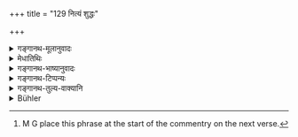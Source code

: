 +++
title = "129 नित्यं शुद्धः"

+++

<details><summary>गङ्गानथ-मूलानुवादः</summary>

The artisan’s hand is always pure; so also is merchandise spread out for sale; the food begged and held by the student is ever sacred; such is the established rule—(127).
</details>

<details><summary>मेधातिथिः</summary>

**कारवः** शिल्पिनः शूदरञ्जकतन्तुवायादयस् तेषां **हस्तो नित्यं शुद्धः** । अतश् च जननमरणाशौचयोस् तत्स्पृश्यतास्ति । न तु पुरीषादिलेपे दृश्यमाने शुद्धता विज्ञेया । यद् उक्तम् "सद्यः शौचाः प्रकीर्तिताः" इति तद् एवेदम् । अत्र चापौनरुक्त्यम्, मनुशास्त्रे ऽस्यानुपदेशात् । विषयान्तरम् अप्य् अस्ति । "अनाचान्तास् तन्तुवाया वयन्ति" तन्तूनां स्तम्भविश्लेषणार्थं यत् पिष्टमण्डादि दीयते, तद्भाजनं च यत्र तत्र भूमौ विधीयते, तावती याशुद्धिः सानेन निवर्त्यते । न तु स्वभावाशुचीनां स्पर्शस् तैस् तस्य शुद्धता विज्ञेया, न हि तेषां तत्कारुकर्मविहितम् । 

- एवं चैषैवोपपत्तिर् इति म्लेच्छसंसृष्टानाम् अपि नाशुचित्वम्, तत्र शङ्खवचनात् प्रोक्षणाभ्युक्षणे । तत्र हि पठितम् "कारुहस्तः शुचिस् तथाकरद्रव्याणि" इति । 

- **पण्यं** व्यवहाराय यद् द्रव्यं रूपकैर् विक्रीयते ऽन्येन वा द्रव्येण मीयते, तत् पण्यं तच् च **प्रसारितम्** आपणभूमौ शुचि । अनेकक्रेतृसंस्पर्शाद् भूमौ च लेपनादिरहितायां स्थापनाद्युपघातस् तेन नाशुचि पुनः पुनर् दृश्यमानोपघातम् । प्रसारितग्रहणाद् गृहावस्थितस्य बुद्धौ स्थिते ऽपि पण्ये न शुद्धिः । सिद्धान्नानां तु सक्त्वपूपादीनां सत्य् अपि शुचित्वे ऽभक्ष्यता शङ्खवचनाद् एव "आपणीयान्य् अभक्ष्याणि" इति । 

- **ब्रह्मचारिगतम्** अस्माद् एव साहचर्यात् पूर्वोक्ता शुद्धिर् ईदृश उपघाते विज्ञायते । भिक्षमाणस्य रथ्याक्रमणम् अशुचिदर्शनं क्षवथुनिष्ठीवनम् अनेकहस्तसंपातो भिक्षाया इत्याद्युपघातः संभाव्यते । मेध्यतयाशुचित्वम् आह[^२५८] ॥ ५.१२७ ॥


[^२५८]:
     M G place this phrase at the start of the commentry on the next verse.
</details>

<details><summary>गङ्गानथ-भाष्यानुवादः</summary>

‘*Kāru*’ is artisan; such as the cook; the dyer, the weaver and so forth the hand of these people is ‘*always* *pure*.’ It is for this reason that they are touchable even during periods of impurity caused by birth or death. But it does not mean that their hand is to be regarded as pure even when found to be actually bearing the stains of ordure or such unclean things.

What is stated here is on the same footing with what as been asserted before regarding certain people being ‘immediately purified.’ Nor is there any superfluous repetition; as no such purification has been declared anywhere else in the Institutes of Manu. Then the present text contemplates another case also, *e.g*. weavers, as a rule, weave cloth without bathing for separating the yarns from the pillars they make use of dough and gruel &c.—they place the vessels containing these things at random:—the ‘impurity’ involved in all this is what is negatived by the present text; and it is not meant that people who are impure by their very nature are to be regarded as ‘touchable’ by taking to the work of artisans; because such work has not been ordained for them.

This same reasoning holds good regarding the view that things touched by
*Mlecchas* are not impure. In connection with these, *sprinkling* and
*washing* have to be done, as laid down by Śaṅkha, who reads—‘The
artisan’s hand is pure, and so also are substances in a heap.’

‘*Merchandise*’;—the substance that is sold for money, or is exchanged for some other substance, is called ‘*merchandise*’; and when this is ‘*spread out*’ in the market-place, it is pure. That is, it does not become defiled by such contaminations as being handled by several purchasers, being spread out on unwashed ground and so forth, even though one may perceive such contaminations again and again. Since the text speaks of its being ‘*spread out*’, it follows that so long as the thing is stored within a room, it is not pure, even though it is ‘in the market-place’.—As regards cooked substances, such as fried flour, cakes and the like,—though these also are ‘pure’ (when spread out in the market-place), yet they are not fit for eating; as declared by Śaṅkha—‘things exposed in the marketplace are not fit for eating’.

‘*Held by the student*’.—By reason of the ‘purity’ being spoken of in this verse along with this term, it is to be regarded as pertaining to such contamination as the following—(*a*) treading along the public road in course of begging (*b*) the sight of unclean objects, (*c*) spitting and sneezing, (*d*) the dropping of one hand on the food obtained and so forth,—all which are probable.

‘*Sacred*’;—this is meant to imply *purity*—(127).
</details>

<details><summary>गङ्गानथ-टिप्पन्यः</summary>

(Verse 129 of others.)

This verse is quoted in *Madanapārijāta* (p. 468), which notes *that ‘brahmacārigatam bhaikṣyam*,’ stands

for all that is permitted by way of ‘alms’;—in *Hemādri* (Śrāddha, p. 838);—in *Śuddhikaumudī* (p. 355), which explains ‘*nityam śuddhaḥ*’ as ‘even without washing, an article made by an artisan may be used—‘*kāru*’ means ‘artisan’,—‘*paṇyam*’ is ‘merchandise’, ‘spread out’ at the place of sale;—among these, however, cooked food is an exception;—in *Nṛsiṃhaprasāda* (Śrāddha, p. 17a);—and in
*Smṛtisāroddhāra* (p. 250), which says that ‘*brahmacāri*’ stands for
‘*bhikṣu* in general.’
</details>

<details><summary>गङ्गानथ-तुल्य-वाक्यानि</summary>

*Baudhāyana* (1.9.1).—‘The Veda declares that the hand of the artisan is
always pure; so is vendible commodity exposed for sale and food obtained by begging which a student holds in his hand.’

*Viṣṇu* (23.48).—‘The hand of a cook or other artisan, things exposed
for sale in a shop, food given to a Brāhmaṇa, and all manufactories or mines are always pure.’

*Vaśiṣṭha* (3.46).—‘A vendible commodity tendered for sale, and what is
not dirtied by gnats and flies that have settled on it (is pure).’

*Yājñavalkya* (1.187).—‘The artisan’s hand is pure; so also commodity
exposed for sale, alms and woman’s mouth.’ *Śaṅkha* (Aparārka, p. 263).—‘The artisan’s hand is pure, so also substances got out of mines and washed.’
</details>

<details><summary>Bühler</summary>

129	The hand of an artisan is always pure, so is (every vendible commodity) exposed for sale in the market, and food obtained by begging which a student holds (in his hand) is always fit for use; that is a settled rule.
</details>

